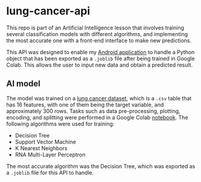 # lung-cancer-api

This repo is part of an Artificial Intelligence lesson that involves training several classification models with different algorithms, and implementing the most accurate one with a front-end interface to make new predictions.

This API was designed to enable my [Android application](https://github.com/carled7/lung-cancer-predictor.git) to handle a Python object that has been exported as a `.joblib` file after being trained in Google Colab. This allows the user to input new data and obtain a predicted result.

## AI model

The model was trained on a [lung cancer dataset](https://www.kaggle.com/datasets/nancyalaswad90/lung-cancer), which is a `.csv` table that has 16 features, with one of them being the target variable, and approximately 300 rows. Tasks such as data pre-processing, plotting, encoding, and splitting were performed in a Google Colab [notebook](https://colab.research.google.com/drive/1Ykb9ENb7G2OHcHCxXh5GQnooAujCDK0s?usp=sharing). The following algorithms were used for training:

- Decision Tree
- Support Vector Machine
- K Nearest Neighbors
- RNA Multi-Layer Perceptron

The most accurate algorithm was the Decision Tree, which was exported as a `.joblib` file for this API to handle.
